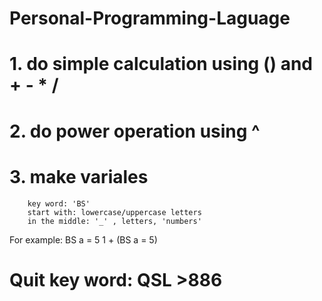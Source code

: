 # Personal-Programming-Laguage

# 1. do simple calculation using () and + - * /

# 2. do power operation using ^

# 3. make variales 
        key word: 'BS'
        start with: lowercase/uppercase letters
        in the middle: '_' , letters, 'numbers'

For example:
    BS a = 5
    1 + (BS a = 5)

# Quit key word:  QSL >886